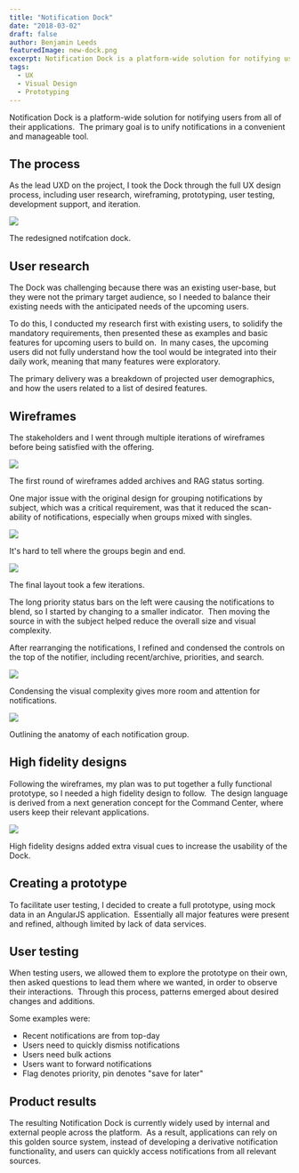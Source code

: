 ```yaml
---
title: "Notification Dock"
date: "2018-03-02"
draft: false
author: Benjamin Leeds
featuredImage: new-dock.png
excerpt: Notification Dock is a platform-wide solution for notifying users from all of their applications.
tags:
  - UX
  - Visual Design
  - Prototyping
---
```


Notification Dock is a platform-wide solution for notifying users from all of their applications.  The primary goal is to unify notifications in a convenient and manageable tool.

## The process

As the lead UXD on the project, I took the Dock through the full UX design process, including user research, wireframing, prototyping, user testing, development support, and iteration.

![](new-dock.png)

<figcaption>The redesigned notifcation dock.</figcaption>

## User research

The Dock was challenging because there was an existing user-base, but they were not the primary target audience, so I needed to balance their existing needs with the anticipated needs of the upcoming users.

To do this, I conducted my research first with existing users, to solidify the mandatory requirements, then presented these as examples and basic features for upcoming users to build on.  In many cases, the upcoming users did not fully understand how the tool would be integrated into their daily work, meaning that many features were exploratory.

The primary delivery was a breakdown of projected user demographics, and how the users related to a list of desired features.

## Wireframes

The stakeholders and I went through multiple iterations of wireframes before being satisfied with the offering.

![](dock-wires-original.png)

<figcaption>The first round of wireframes added archives and RAG status sorting.</figcaption>

One major issue with the original design for grouping notifications by subject, which was a critical requirement, was that it reduced the scan-ability of notifications, especially when groups mixed with singles.

![](dock-wires-original-1.png)

<figcaption>It's hard to tell where the groups begin and end.</figcaption>

![](dock-wires-notification-transition.png)

<figcaption>The final layout took a few iterations.</figcaption>

The long priority status bars on the left were causing the notifications to blend, so I started by changing to a smaller indicator.  Then moving the source in with the subject helped reduce the overall size and visual complexity.

After rearranging the notifications, I refined and condensed the controls on the top of the notifier, including recent/archive, priorities, and search.

![](notifier-wireframe-2.png)

<figcaption>Condensing the visual complexity gives more room and attention for notifications.</figcaption>

![](notifier-wireframe-1.png)

<figcaption>Outlining the anatomy of each notification group.</figcaption>

## High fidelity designs

Following the wireframes, my plan was to put together a fully functional prototype, so I needed a high fidelity design to follow.  The design language is derived from a next generation concept for the Command Center, where users keep their relevant applications.

![](new-dock.png)

<figcaption>High fidelity designs added extra visual cues to increase the usability of the Dock.</figcaption>

## Creating a prototype

To facilitate user testing, I decided to create a full prototype, using mock data in an AngularJS application.  Essentially all major features were present and refined, although limited by lack of data services.

## User testing

When testing users, we allowed them to explore the prototype on their own, then asked questions to lead them where we wanted, in order to observe their interactions.  Through this process, patterns emerged about desired changes and additions.

Some examples were:

- Recent notifications are from top-day
- Users need to quickly dismiss notifications
- Users need bulk actions
- Users want to forward notifications
- Flag denotes priority, pin denotes "save for later"

## Product results

The resulting Notification Dock is currently widely used by internal and external people across the platform.  As a result, applications can rely on this golden source system, instead of developing a derivative notification functionality, and users can quickly access notifications from all relevant sources.
